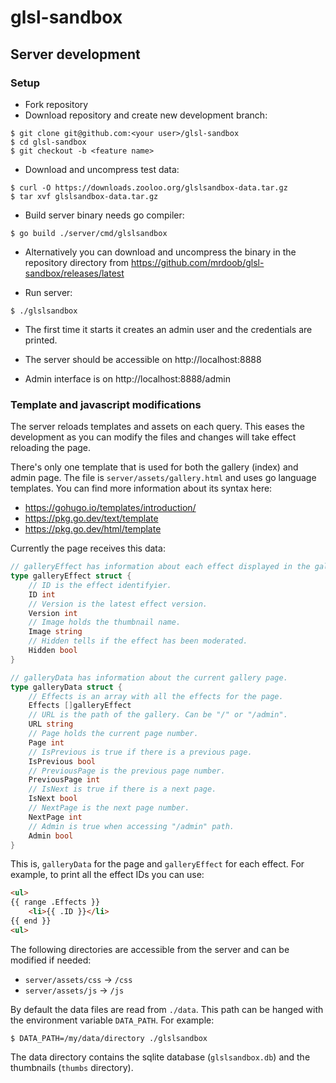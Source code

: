 # glsl-sandbox

## Server development

### Setup

* Fork repository
* Download repository and create new development branch:

```
$ git clone git@github.com:<your user>/glsl-sandbox
$ cd glsl-sandbox
$ git checkout -b <feature name>
```

* Download and uncompress test data:

```
$ curl -O https://downloads.zooloo.org/glslsandbox-data.tar.gz
$ tar xvf glslsandbox-data.tar.gz
```

* Build server binary needs go compiler:

```
$ go build ./server/cmd/glslsandbox
```

* Alternatively you can download and uncompress the binary in the repository directory from https://github.com/mrdoob/glsl-sandbox/releases/latest

* Run server:

```
$ ./glslsandbox
```

* The first time it starts it creates an admin user and the credentials are printed.

* The server should be accessible on http://localhost:8888

* Admin interface is on http://localhost:8888/admin

### Template and javascript modifications

The server reloads templates and assets on each query. This eases the development as you can modify the files and changes will take effect reloading the page.

There's only one template that is used for both the gallery (index) and admin page. The file is `server/assets/gallery.html` and uses go language templates. You can find more information about its syntax here:

* https://gohugo.io/templates/introduction/
* https://pkg.go.dev/text/template
* https://pkg.go.dev/html/template

Currently the page receives this data:

```go
// galleryEffect has information about each effect displayed in the gallery.
type galleryEffect struct {
	// ID is the effect identifyier.
	ID int
	// Version is the latest effect version.
	Version int
	// Image holds the thumbnail name.
	Image string
	// Hidden tells if the effect has been moderated.
	Hidden bool
}

// galleryData has information about the current gallery page.
type galleryData struct {
	// Effects is an array with all the effects for the page.
	Effects []galleryEffect
	// URL is the path of the gallery. Can be "/" or "/admin".
	URL string
	// Page holds the current page number.
	Page int
	// IsPrevious is true if there is a previous page.
	IsPrevious bool
	// PreviousPage is the previous page number.
	PreviousPage int
	// IsNext is true if there is a next page.
	IsNext bool
	// NextPage is the next page number.
	NextPage int
	// Admin is true when accessing "/admin" path.
	Admin bool
}
```

This is, `galleryData` for the page and `galleryEffect` for each effect. For example, to print all the effect IDs you can use:

```html
<ul>
{{ range .Effects }}
    <li>{{ .ID }}</li>
{{ end }}
<ul>
```

The following directories are accessible from the server and can be modified if needed:

* `server/assets/css` -> `/css`
* `server/assets/js` -> `/js`

By default the data files are read from `./data`. This path can be hanged with the environment variable `DATA_PATH`. For example:

```
$ DATA_PATH=/my/data/directory ./glslsandbox
```

The data directory contains the sqlite database (`glslsandbox.db`) and the thumbnails (`thumbs` directory).
